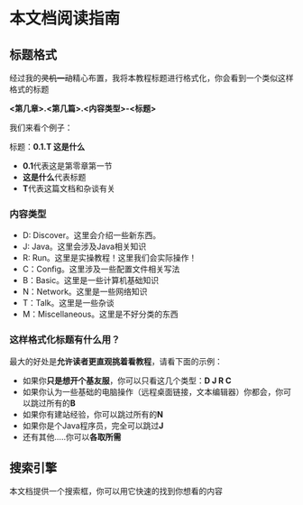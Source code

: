 # 本文档阅读指南

## 标题格式

经过我的~~灵机一动~~精心布置，我将本教程标题进行格式化，你会看到一个类似这样格式的标题

**<第几章>.<第几篇>.<内容类型>-<标题>**

我们来看个例子：

标题：**0.1.T 这是什么**

 - **0.1**代表这是第零章第一节
 - **这是什么**代表标题
 - **T**代表这篇文档和杂谈有关

### 内容类型
 - D: Discover。这里会介绍一些新东西。
 - J: Java。这里会涉及Java相关知识
 - R: Run。这里是实操教程！这里我们会实际操作！
 - C：Config。这里涉及一些配置文件相关写法
 - B：Basic。这里是一些计算机基础知识
 - N：Network。这里是一些网络知识
 - T：Talk。这里是一些杂谈
 - M：Miscellaneous。这里是不好分类的东西

### 这样格式化标题有什么用？

最大的好处是**允许读者更直观挑着看教程**，请看下面的示例：

 - 如果你**只是想开个基友服**，你可以只看这几个类型：**D J R C**
 - 如果你认为一些基础的电脑操作（远程桌面链接，文本编辑器）你都会，你可以跳过所有的**B**
 - 如果你有建站经验，你可以跳过所有的**N**
 - 如果你是个Java程序员，完全可以跳过**J**
 - 还有其他.....你可以**各取所需**

## 搜索引擎

本文档提供一个搜索框，你可以用它快速的找到你想看的内容